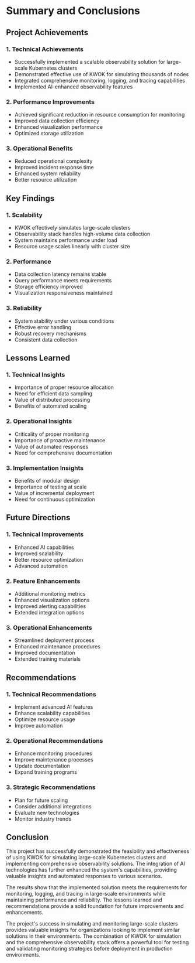 # Summary and Conclusions

## Project Achievements

### 1. Technical Achievements

- Successfully implemented a scalable observability solution for large-scale Kubernetes clusters
- Demonstrated effective use of KWOK for simulating thousands of nodes
- Integrated comprehensive monitoring, logging, and tracing capabilities
- Implemented AI-enhanced observability features

### 2. Performance Improvements

- Achieved significant reduction in resource consumption for monitoring
- Improved data collection efficiency
- Enhanced visualization performance
- Optimized storage utilization

### 3. Operational Benefits

- Reduced operational complexity
- Improved incident response time
- Enhanced system reliability
- Better resource utilization

## Key Findings

### 1. Scalability

- KWOK effectively simulates large-scale clusters
- Observability stack handles high-volume data collection
- System maintains performance under load
- Resource usage scales linearly with cluster size

### 2. Performance

- Data collection latency remains stable
- Query performance meets requirements
- Storage efficiency improved
- Visualization responsiveness maintained

### 3. Reliability

- System stability under various conditions
- Effective error handling
- Robust recovery mechanisms
- Consistent data collection

## Lessons Learned

### 1. Technical Insights

- Importance of proper resource allocation
- Need for efficient data sampling
- Value of distributed processing
- Benefits of automated scaling

### 2. Operational Insights

- Criticality of proper monitoring
- Importance of proactive maintenance
- Value of automated responses
- Need for comprehensive documentation

### 3. Implementation Insights

- Benefits of modular design
- Importance of testing at scale
- Value of incremental deployment
- Need for continuous optimization

## Future Directions

### 1. Technical Improvements

- Enhanced AI capabilities
- Improved scalability
- Better resource optimization
- Advanced automation

### 2. Feature Enhancements

- Additional monitoring metrics
- Enhanced visualization options
- Improved alerting capabilities
- Extended integration options

### 3. Operational Enhancements

- Streamlined deployment process
- Enhanced maintenance procedures
- Improved documentation
- Extended training materials

## Recommendations

### 1. Technical Recommendations

- Implement advanced AI features
- Enhance scalability capabilities
- Optimize resource usage
- Improve automation

### 2. Operational Recommendations

- Enhance monitoring procedures
- Improve maintenance processes
- Update documentation
- Expand training programs

### 3. Strategic Recommendations

- Plan for future scaling
- Consider additional integrations
- Evaluate new technologies
- Monitor industry trends

## Conclusion

This project has successfully demonstrated the feasibility and effectiveness of using KWOK for simulating large-scale Kubernetes clusters and implementing comprehensive observability solutions. The integration of AI technologies has further enhanced the system's capabilities, providing valuable insights and automated responses to various scenarios.

The results show that the implemented solution meets the requirements for monitoring, logging, and tracing in large-scale environments while maintaining performance and reliability. The lessons learned and recommendations provide a solid foundation for future improvements and enhancements.

The project's success in simulating and monitoring large-scale clusters provides valuable insights for organizations looking to implement similar solutions in their environments. The combination of KWOK for simulation and the comprehensive observability stack offers a powerful tool for testing and validating monitoring strategies before deployment in production environments. 
